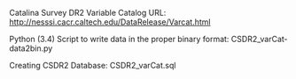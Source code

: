 Catalina Survey DR2 Variable Catalog URL:
http://nesssi.cacr.caltech.edu/DataRelease/Varcat.html

Python (3.4) Script to write data in the proper binary format:
CSDR2_varCat-data2bin.py

Creating CSDR2 Database:
CSDR2_varCat.sql